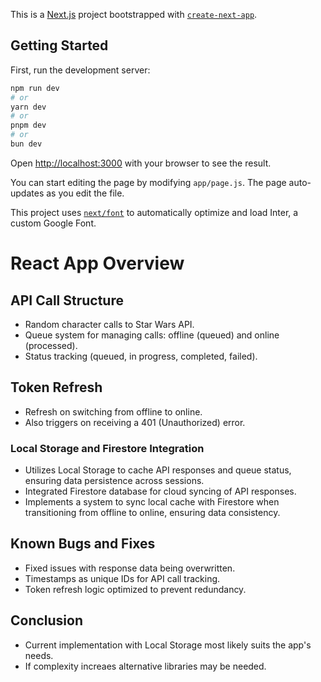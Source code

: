This is a [Next.js](https://nextjs.org/) project bootstrapped with [`create-next-app`](https://github.com/vercel/next.js/tree/canary/packages/create-next-app).

## Getting Started

First, run the development server:

```bash
npm run dev
# or
yarn dev
# or
pnpm dev
# or
bun dev
```

Open [http://localhost:3000](http://localhost:3000) with your browser to see the result.

You can start editing the page by modifying `app/page.js`. The page auto-updates as you edit the file.

This project uses [`next/font`](https://nextjs.org/docs/basic-features/font-optimization) to automatically optimize and load Inter, a custom Google Font.

# React App Overview

## API Call Structure

- Random character calls to Star Wars API.
- Queue system for managing calls: offline (queued) and online (processed).
- Status tracking (queued, in progress, completed, failed).

## Token Refresh

- Refresh on switching from offline to online.
- Also triggers on receiving a 401 (Unauthorized) error.

### Local Storage and Firestore Integration

- Utilizes Local Storage to cache API responses and queue status, ensuring data persistence across sessions.
- Integrated Firestore database for cloud syncing of API responses.
- Implements a system to sync local cache with Firestore when transitioning from offline to online, ensuring data consistency.

## Known Bugs and Fixes

- Fixed issues with response data being overwritten.
- Timestamps as unique IDs for API call tracking.
- Token refresh logic optimized to prevent redundancy.

## Conclusion

- Current implementation with Local Storage most likely suits the app's needs.
- If complexity increaes alternative libraries may be needed.

